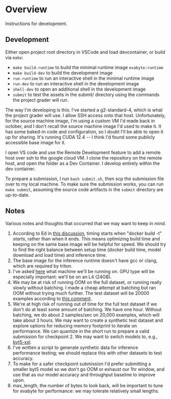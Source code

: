 # Overview

Instructions for development.

## Development

Either open project root directory in VSCode and load devcontainer, or build via `make`:

- `make build-runtime` to build the minimal runtime image `evabyte:runtime`
- `make build-dev` to build the development image
- `run-runtime` to run an interactive shell in the minimal runtime image
- `run-dev` to run an interactive shell in the development image
- `shell-dev` to open an additional shell in the development image
- `submit` to test the assets in the submit/ directory using the commands the project grader will run.

The way I'm developing is this: I've started a g2-standard-4, which is what the project grader will use. I allow SSH access onto that host. Unfortunately, for the source machine image, I'm using a custom VM I'd made back in october, and I don't recall the source machine image I'd used to make it. It has some baked-in code and configuration, so I doubt I'll be able to open it up for sharing. It's running CUDA 12.4 -- I think I'd found some publicly accessible base image for it.

I open VS code and use the Remote Development feature to add a remote host over ssh to the google cloud VM. I clone the repository on the remote host, and open the folder as a Dev Container. I develop entirely within the dev container.

To prepare a submission, I run `bash submit.sh`, then scp the submission file over to my local machine. To make sure the submission works, you can run `make submit`, assuming the source code artifacts in the `submit` directory are up-to-date.

## Notes

Various notes and thoughts that occurred that we may want to keep in mind.

1. According to Ed in [this discussion](https://edstem.org/us/courses/77432/discussion/6630668), timing starts when "docker build -t" _starts_, rather than when it ends. This means optimizing build time and keeping on the same base image will be helpful for speed. We should try to find the right balance between setup time (docker build time, model download and load time) and inference time.
2. The base image for the inference runtime doesn't have gcc or clang, which are required by triton.
3. I've asked [here](https://edstem.org/us/courses/77432/discussion/6658204) what machine we'll be running on. GPU type will be especially important: we'll be on an L4 (24GB).
4. We may be at risk of running OOM on the full dataset, or running really slowly without batching. I made a cheap attempt at batching but ran OOM without trying much further. The test dataset will be 20000 examples according to [this comment](https://edstem.org/us/courses/77432/discussion/6653048).
5. We're at high risk of running out of time for the full test dataset if we don't do at least some amount of batching. We have one hour. Without batching, we do about 2 samples/sec on 20,000 examples, which will take about 3 hours. We may want to create a synthetic test dataset and explore options for reducing memory footprint to iterate on performance. We can quantize in the short run to prepare a valid submission for checkpoint 2. We may want to switch models to, e.g., [byt5-xxl](https://huggingface.co/google/byt5-xxl).
6. I've written a script to generate synthetic data for inference performance testing; we should replace this with other datasets to test accuracy.
7. To make for a safer checkpoint submission I'd prefer submitting a smaller byt5 model so we don't go OOM or exhaust our 1hr window, and use that as our model accuracy and throughput baseline to improve upon.
8. max_length, the number of bytes to look back, will be important to tune for evabyte for performance: we may tolerate relatively small lengths.